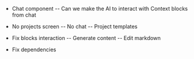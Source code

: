 - Chat component
-- Can we make the AI to interact with Context blocks from chat

- No projects screen
-- No chat 
-- Project templates

- Fix blocks interaction
-- Generate content
-- Edit markdown

- Fix dependencies